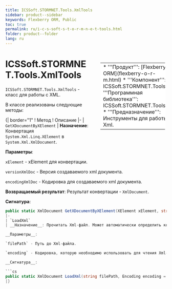 ```yaml
---
title: ICSSoft.STORMNET.Tools.XmlTools
sidebar: product--sidebar
keywords: Flexberry ORM, Public
toc: true
permalink: ru/i-c-s-soft-s-t-o-r-m-n-e-t-tools.html
folder: product--folder
lang: ru
---
```


<div style="margin:5px; padding-left:28px; float:right; width:40%; outline:1px solid white;">
<br>
<table border="0" width="100%" bgcolor="#6495ED">
<tbody><tr><td bgcolor="#FFFFFF">
* '''Продукт''': [Flexberry ORM](flexberry-o-r-m.html)
* '''Компонент''': ICSSoft.STORMNET.Tools
* '''Программная библиотека''': ICSSoft.STORMNET.Tools.dll
* '''Предназначение''': Инструменты для работы с Xml.
</td>
</tr></tbody></table></a>
</div>

# ICSSoft.STORMNET.Tools.XmlTools
`ICSSoft.STORMNET.Tools.XmlTools` - класс для работы с XML.

В классе реализованы следующие методы:

{| border="1"
! Метод
! Описание
|-
| `GetXDocumentByXElement`
| __Назначение__: Конвертация `System.Xml.Linq.XElement` в `System.Xml.XmlDocument`.

__Параметры__:

`xElement` - xElement для конвертации.

`versionXmlDoc` - Версия создаваемого xml документа.

`encodingXmlDoc` - Кодировка для создаваемого xml документа.

__Возвращаемый результат__: Результат конвертации - `XmlDocument`.

__Сигнатура__:

```cs
public static XmlDocument GetXDocumentByXElement(XElement xElement, string versionXmlDoc, string encodingXmlDoc) ```
|-
| `LoadXml`
| __Назначение__: Прочитать Xml-файл. Может автоматически определить кодировку на основании кодировки, использующейся внутри Xml.

__Параметры__:

`filePath` - Путь до Xml-файла.

`encoding` - Кодировка, которую необходимо использовать для чтения Xml-файла.

__Сигнатура__:

```cs
public static XmlDocument LoadXml(string filePath, Encoding encoding = null) ```
|}


